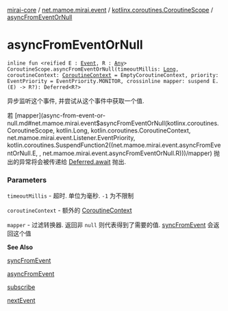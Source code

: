 [mirai-core](../../index.md) / [net.mamoe.mirai.event](../index.md) / [kotlinx.coroutines.CoroutineScope](index.md) / [asyncFromEventOrNull](./async-from-event-or-null.md)

# asyncFromEventOrNull

`inline fun <reified E : `[`Event`](../-event/index.md)`, R : `[`Any`](https://kotlinlang.org/api/latest/jvm/stdlib/kotlin/-any/index.html)`> CoroutineScope.asyncFromEventOrNull(timeoutMillis: `[`Long`](https://kotlinlang.org/api/latest/jvm/stdlib/kotlin/-long/index.html)`, coroutineContext: `[`CoroutineContext`](https://kotlinlang.org/api/latest/jvm/stdlib/kotlin.coroutines/-coroutine-context/index.html)` = EmptyCoroutineContext, priority: EventPriority = EventPriority.MONITOR, crossinline mapper: suspend E.(E) -> R?): Deferred<R?>`

异步监听这个事件, 并尝试从这个事件中获取一个值.

若 [mapper](async-from-event-or-null.md#net.mamoe.mirai.event$asyncFromEventOrNull(kotlinx.coroutines.CoroutineScope, kotlin.Long, kotlin.coroutines.CoroutineContext, net.mamoe.mirai.event.Listener.EventPriority, kotlin.coroutines.SuspendFunction2((net.mamoe.mirai.event.asyncFromEventOrNull.E, , net.mamoe.mirai.event.asyncFromEventOrNull.R)))/mapper) 抛出的异常将会被传递给 [Deferred.await](#) 抛出.

### Parameters

`timeoutMillis` - 超时. 单位为毫秒. `-1` 为不限制

`coroutineContext` - 额外的 [CoroutineContext](https://kotlinlang.org/api/latest/jvm/stdlib/kotlin.coroutines/-coroutine-context/index.html)

`mapper` - 过滤转换器. 返回非 `null` 则代表得到了需要的值. [syncFromEvent](../sync-from-event.md) 会返回这个值

**See Also**

[syncFromEvent](../sync-from-event.md)

[asyncFromEvent](async-from-event.md)

[subscribe](subscribe.md)

[nextEvent](../next-event.md)

